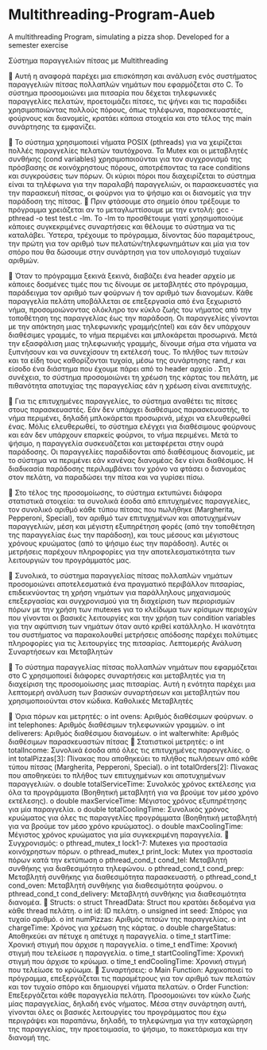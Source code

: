 # Multithreading-Program-Aueb
A multithreading Program, simulating a pizza shop. Developed for a semester exercise

Σύστημα παραγγελιών πίτσας με Multithreading

 Αυτή η αναφορά παρέχει μια επισκόπηση και ανάλυση ενός συστήματος
παραγγελιών πίτσας πολλαπλών νημάτων που εφαρμόζεται στο C. Το
σύστημα προσομοιώνει μια πιτσαρία που δέχεται τηλεφωνικές
παραγγελίες πελατών, προετοιμάζει πίτσες, τις ψήνει και τις παραδίδει
χρησιμοποιώντας πολλούς πόρους, όπως τηλέφωνα, παρασκευαστές,
φούρνους και διανομείς, κρατάει κάποια στοιχεία και στο τέλος της main
συνάρτησης τα εμφανίζει.

 Το σύστημα χρησιμοποιεί νήματα POSIX (pthreads) για να χειρίζεται πολλές
παραγγελίες πελατών ταυτόχρονα. Τα Mutex και οι μεταβλητές συνθήκης
(cond variables) χρησιμοποιούνται για τον συγχρονισμό της πρόσβασης σε
κοινόχρηστους πόρους, αποτρέποντας τα race conditions και συγκρούσεις
των πόρων. Οι κύριοι πόροι που διαχειρίζεται το σύστημα είναι τα τηλέφωνα
για την παραλαβή παραγγελιών, οι παρασκευαστές για την παρασκευή
πίτσας, οι φούρνοι για το ψήσιμο και οι διανομείς για την παράδοση της
πίτσας.
 Πριν φτάσουμε στο σημείο όπου τρέξουμε το πρόγραμμα χρειάζεται αν το
μεταγλωττίσουμε με την εντολή: gcc -pthread -o test test.c -lm. Το -lm το
προσθέτουμε γιατί χρησιμοποιούμε κάποιες συγκεκριμένες συναρτήσεις και
θέλουμε το σύστημα να τις καταλάβει. Ύστερα, τρέχουμε το πρόγραμμα,
δίνοντας δύο παραμέτρους, την πρώτη για τον αριθμό των
πελατών/τηλεφωνημάτων και μία για τον σπόρο που θα δώσουμε στην
συνάρτηση για τον υπολογισμό τυχαίων αριθμών.

 Όταν το πρόγραμμα ξεκινά ξεκινά, διαβάζει ένα header αρχείο με κάποιες
δοσμένες τιμές που τις δίνουμε σε μεταβλητές στο πρόγραμμα, παράδειγμα
τον αριθμό των φούρνων ή τον αριθμό των διανομέων. Κάθε παραγγελία
πελάτη υποβάλλεται σε επεξεργασία από ένα ξεχωριστό νήμα,
προσομοιώνοντας ολόκληρο τον κύκλο ζωής του νήματος από την
τοποθέτηση της παραγγελίας έως την παράδοση. Οι παραγγελίες γίνονται με
την απόκτηση μιας τηλεφωνικής γραμμής(ntel) και εάν δεν υπάρχουν
διαθέσιμες γραμμές, το νήμα περιμένει και μπλοκάρεται προσωρινά. Μετά
την εξασφάλιση μιας τηλεφωνικής γραμμής, δίνουμε σήμα στα νήματα να
ξυπνήσουν και να συνεχίσουν τη εκτέλεσή τους. Το πλήθος των πιτσών και τα
είδη τους καθορίζονται τυχαία, μέσω της συνάρτησης rand_r και είσοδο ένα
διάστημα που έχουμε πάρει από το header αρχείο . Στη συνέχεια, το σύστημα
προσομοιώνει τη χρέωση της κάρτας του πελάτη, με πιθανότητα αποτυχίας
της παραγγελίας εάν η χρέωση είναι ανεπιτυχής.

 Για τις επιτυχημένες παραγγελίες, το σύστημα αναθέτει τις πίτσες στους
παρασκευαστές. Εάν δεν υπάρχει διαθέσιμος παρασκευαστής, το νήμα
περιμένει, δηλαδή μπλοκάρεται προσωρινά, μέχρι να ελευθερωθεί ένας.
Μόλις ελευθερωθεί, το σύστημα ελέγχει για διαθέσιμους φούρνους και εάν
δεν υπάρχουν επαρκείς φούρνοι, το νήμα περιμένει. Μετά το ψήσιμο, η
παραγγελία συσκευάζεται και μεταφέρεται στην ουρά παράδοσης. Οι
παραγγελίες παραδίδονται από διαθέσιμους διανομείς, με το σύστημα να
περιμένει εάν κανένας διανομέας δεν είναι διαθέσιμος. Η διαδικασία
παράδοσης περιλαμβάνει τον χρόνο να φτάσει ο διανομέας στον πελάτη, να
παραδώσει την πίτσα και να γυρίσει πίσω.

 Στο τέλος της προσομοίωσης, το σύστημα εκτυπώνει διάφορα στατιστικά
στοιχεία: τα συνολικά έσοδα από επιτυχημένες παραγγελίες, τον συνολικό
αριθμό κάθε τύπου πίτσας που πωλήθηκε (Margherita, Pepperoni, Special),
τον αριθμό των επιτυχημένων και αποτυχημένων παραγγελιών, μέση και
μέγιστη εξυπηρέτηση φορές (από την τοποθέτηση της παραγγελίας έως την
παράδοση), και τους μέσους και μέγιστους χρόνους κρυώματος (από το
ψήσιμο έως την παράδοση). Αυτές οι μετρήσεις παρέχουν πληροφορίες για
την αποτελεσματικότητα των λειτουργιών του προγράμματός μας.

 Συνολικά, το σύστημα παραγγελίας πίτσας πολλαπλών νημάτων
προσομοιώνει αποτελεσματικά ένα πραγματικό περιβάλλον πιτσαρίας,
επιδεικνύοντας τη χρήση νημάτων για παράλληλους μηχανισμούς
επεξεργασίας και συγχρονισμού για τη διαχείριση των περιορισμών πόρων
με την χρήση των mutexes για το κλείδωμα των κρίσιμων περιοχών που
γίνονται οι βασικές λειτουργίες και την χρήση των condition variables για την
αφύπνιση των νημάτων όταν αυτό κριθεί κατάλληλο. Η ικανότητα του
συστήματος να παρακολουθεί μετρήσεις απόδοσης παρέχει πολύτιμες
πληροφορίες για τις λειτουργίες της πιτσαρίας.
Λεπτομερής Ανάλυση Συναρτήσεων και
Μεταβλητών

 Το σύστημα παραγγελίας πίτσας πολλαπλών νημάτων που εφαρμόζεται
στο C χρησιμοποιεί διάφορες συναρτήσεις και μεταβλητές για τη
διαχείριση της προσομοίωσης μιας πιτσαρίας. Αυτή η ενότητα παρέχει μια
λεπτομερή ανάλυση των βασικών συναρτήσεων και μεταβλητών που
χρησιμοποιούνται στον κώδικα.
Καθολικές Μεταβλητές

 Όρια πόρων και μετρητές:
o int ovens: Αριθμός διαθέσιμων φούρνων.
o int telephones: Αριθμός διαθέσιμων τηλεφωνικών γραμμών.
o int deliverers: Αριθμός διαθέσιμου διανομέων.
o int walterwhite: Αριθμός διαθέσιμων παρασκευαστών πίτσας
 Στατιστικοί μετρητές:
o int totalIncome: Συνολικά έσοδα από όλες τις επιτυχημένες
παραγγελίες.
o int totalPizzas[3]: Πίνακας που αποθηκεύει το πλήθος πωλήσεων
από κάθε τύπου πίτσας (Margherita, Pepperoni, Special).
o int totalOrders[2]: Πίνακας που αποθηκεύει το πλήθος των
επιτυχημένων και αποτυχημένων παραγγελιών.
o double totalServiceTime: Συνολκός χρόνος εκτέλεσης για όλα τα
προγράμματα (Βοηθητική μεταβλητή για να βρούμε τον μέσο χρόνο
εκτέλεσης).
o double maxServiceTime: Μέγιστος χρόνος εξυπηρέτησης για μία
παραγγελία.
o double totalCoolingTime: Συνολικός χρόνος κρυώματος για όλες
τις παραγγελίες προγράμματα (Βοηθητική μεταβλητή για να
βρούμε τον μέσο χρόνο κρυώματος).
o double maxCoolingTime: Μέγιστος χρόνος κρυώματος για μία
συγκεκριμένη παραγγελία.
 Συγχρονισμός:
o pthread_mutex_t lock1-7: Mutexes για προστασία κοινόχρηστων
πόρων.
o pthread_mutex_t print_lock: Mutex για προστασία πόρων κατά
την εκτύπωση
o pthread_cond_t cond_tel: Μεταβλητή συνθήκης για
διαθεσιμότητα τηλεφώνου.
o pthread_cond_t cond_prep: Μεταβλητή συνθήκης για
διαθεσιμότητα παρασκευαστή.
o pthread_cond_t cond_oven: Μεταβλητή συνθήκης για
διαθεσιμότητα φούρνου.
o pthread_cond_t cond_delivery: Μεταβλητή συνθήκης για
διαθεσιμότητα διανομέα.
 Structs:
o struct ThreadData: Struct που κρατάει δεδομένα για κάθε thread
πελάτη.
o int id: ID πελάτη.
o unsigned int seed: Σπόρος για τυχαίο αριθμό.
o int numPizzas: Αριθμός πιτσών της παραγγελίας.
o int chargeTime: Χρόνος για χρέωση της κάρτας.
o double chargeStatus: Αποθηκεύει αν πέτυχε η απέτυχε η
παραγγελία.
o time_t startTime: Χρονική στιγμή που άρχισε η παραγγελία.
o time_t endTime: Χρονική στιγμή που τελείωσε η παραγγελία.
o time_t startCoolingTime: Χρονική στιγμή που άρχισε το κρύωμα.
o time_t endCoolingTime: Χρονική στιγμή που τελείωσε το
κρύωμα.
 Συναρτήσεις:
o Main Function: Αρχικοποιεί το πρόγραμμα, επεξεργάζεται τις
παραμέτρους για τον αριθμό των πελατών και τον τυχαίο σπόρο και
δημιουργεί νήματα πελατών.
o Order Function: Επεξεργάζεται κάθε παραγγελία πελάτη.
Προσομοιώνει τον κύκλο ζωής μίας παραγγελίας, δηλαδή ενός
νήματος. Μέσα στην συνάρτηση αυτή, γίνονται όλες οι βασικές
λειτουργίες του προγράμματος που έχω περιγράψει και
παραπάνω, δηλαδή, το τηλεφώνημα για την καταχώρηση της
παραγγελίας, την προετοιμασία, το ψήσιμο, το πακετάρισμα και την
διανομή της.
 
